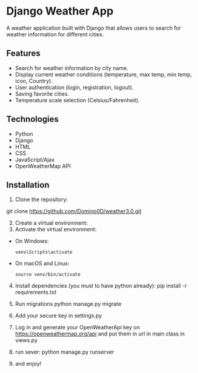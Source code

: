 # Django Weather App

A weather application built with Django that allows users to search for weather information for different cities.

## Features

- Search for weather information by city name.
- Display current weather conditions (temperature, max temp, min temp, icon, Country).
- User authentication (login, registration, logout).
- Saving favorite cities.
- Temperature scale selection (Celsius/Fahrenheit).

## Technologies

- Python
- Django
- HTML
- CSS
- JavaScript/Ajax
- OpenWeatherMap API

## Installation

1. Clone the repository:
   
git clone https://github.com/Domino0D/weather3.0.git

2. Create a virtual environment:
3. Activate the virtual environment:
- On Windows:
  ```
  venv\Scripts\activate
  ```
- On macOS and Linux:
  ```
  source venv/bin/activate
  ```
4. Install dependencies (you must to have python already):
pip install -r requirements.txt

5. Run migrations
   python manage.py migrate

6. Add your secure key in settings.py
   
8. Log in and generate your OpenWeatherApi key on https://openweathermap.org/api and put them in url in main class in views.py
   
10. run sever:
 python manage.py runserver

11. and enjoy!




